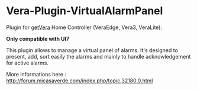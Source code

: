 # Vera-Plugin-VirtualAlarmPanel

Plugin for [getVera](http://getvera.com/) Home Controller (VeraEdge, Vera3, VeraLite).

**Only compatible with UI7**

This plugin allows to manage a virtual panel of alarms.
It's designed to present, add, sort easily the alarms and mainly to handle acknowledgement for active alarms.

More informations here :
http://forum.micasaverde.com/index.php/topic,32180.0.html
